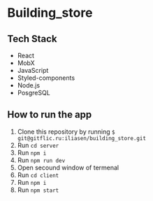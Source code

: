 # Building_store

## Tech Stack
* React
* MobX
* JavaScript
* Styled-components
* Node.js
* PosgreSQL

## How to run the app

1. Clone this repository by running `$ git@gitflic.ru:iliasen/building_store.git`
2. Run `cd server`
3. Run `npm i`
4. Run `npm run dev`
5. Open secound window of termenal
6. Run `cd client`
7. Run `npm i`
8. Run `npm start`

